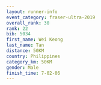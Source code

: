 ```yaml
---
layout: runner-info 
event_category: fraser-ultra-2019 
overall_rank: 30
rank: 22
bib: 5034
first_name: Wei Keong
last_name: Tan
distance: 50KM
country: Philippines
category_km: 50KM
gender: Male
finish_time: 7-02-06
---
```

